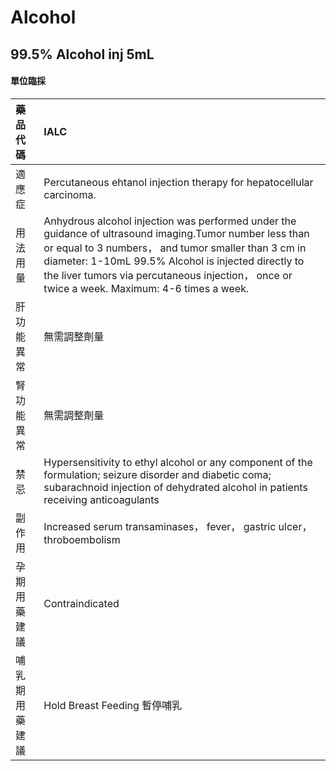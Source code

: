 # Alcohol

## 99.5% Alcohol inj 5mL

#### 單位臨採

| 藥品代碼       | IALC                                                                                                                                                                                                                                                                                                                   |
|:---------------|:-----------------------------------------------------------------------------------------------------------------------------------------------------------------------------------------------------------------------------------------------------------------------------------------------------------------------|
| 適應症         | Percutaneous ehtanol injection therapy for hepatocellular carcinoma.                                                                                                                                                                                                                                                   |
| 用法用量       | Anhydrous alcohol injection was performed under the guidance of ultrasound imaging.Tumor number less than or equal to 3 numbers， and tumor smaller than 3 cm in diameter: 1-10mL 99.5% Alcohol is injected directly to the liver tumors via percutaneous injection， once or twice a week. Maximum: 4-6 times a week. |
| 肝功能異常     | 無需調整劑量                                                                                                                                                                                                                                                                                                           |
| 腎功能異常     | 無需調整劑量                                                                                                                                                                                                                                                                                                           |
| 禁忌           | Hypersensitivity to ethyl alcohol or any component of the formulation; seizure disorder and diabetic coma; subarachnoid injection of dehydrated alcohol in patients receiving anticoagulants                                                                                                                           |
| 副作用         | Increased serum transaminases， fever， gastric ulcer， throboembolism                                                                                                                                                                                                                                                 |
| 孕期用藥建議   | Contraindicated                                                                                                                                                                                                                                                                                                        |
| 哺乳期用藥建議 | Hold Breast Feeding 暫停哺乳                                                                                                                                                                                                                                                                                           |

